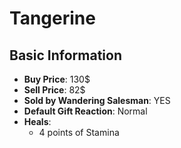 # Tangerine

## Basic Information

- **Buy Price**: 130$
- **Sell Price**: 82$
- **Sold by Wandering Salesman**: YES
- **Default Gift Reaction**: Normal
- **Heals**:
  - 4 points of Stamina